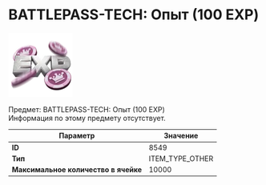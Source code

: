 # BATTLEPASS-TECH: Опыт (100 EXP)

![Item Image](../img/8549.webp?raw=true)

Предмет: BATTLEPASS-TECH: Опыт (100 EXP)<br>Информация по этому предмету отсутствует.


| Параметр | Значение |
|----------|----------|
| **ID** | 8549 |
| **Тип** | ITEM_TYPE_OTHER |
| **Максимальное количество в ячейке** | 10000 |

